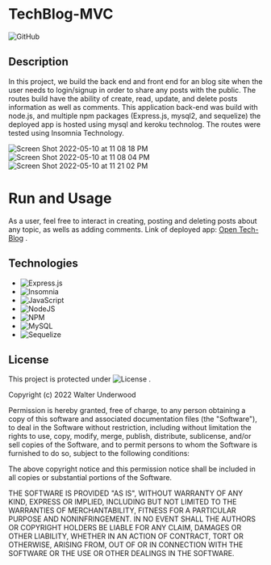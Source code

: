 # TechBlog-MVC


![GitHub](https://img.shields.io/badge/TechBlog-MVC-C71D23?style=for-the-badge&logo=github&logoColor=white)



## Description

In this project, we build the back end and front end for an blog site when the user needs to login/signup in order to share any posts with the public. The routes build have the ability of create, read, update, and delete posts information as well as comments. This application back-end was build with node.js, and multiple npm packages (Express.js, mysql2, and sequelize) the deployed app is hosted using mysql and keroku technolog. The routes were tested using Insomnia Technology. 

![Screen Shot 2022-05-10 at 11 08 18 PM](https://user-images.githubusercontent.com/99919050/167768549-4e0026c1-87af-452c-af92-2765e1ebe837.png)
![Screen Shot 2022-05-10 at 11 08 04 PM](https://user-images.githubusercontent.com/99919050/167768540-b92681f4-44b0-4d73-a31d-883c92ed0644.png)
![Screen Shot 2022-05-10 at 11 21 02 PM](https://user-images.githubusercontent.com/99919050/167768534-3aeae71d-be7c-4ab3-8494-8dcbe58dbd45.png)


# Run and Usage
As a user, feel free to interact in creating, posting and deleting posts about any topic, as wells as adding comments.
Link  of  deployed app: [Open Tech-Blog](https://glacial-peak-13098.herokuapp.com/) .

## Technologies

- ![Express.js](https://img.shields.io/badge/express.js-%23404d59.svg?style=for-the-badge&logo=express&logoColor=%2361DAFB)
- ![Insomnia](https://img.shields.io/badge/Insomnia-black?style=for-the-badge&logo=insomnia&logoColor=5849BE)
- ![JavaScript](https://img.shields.io/badge/javascript-%23323330.svg?style=for-the-badge&logo=javascript&logoColor=%23F7DF1E)
- ![NodeJS](https://img.shields.io/badge/node.js-6DA55F?style=for-the-badge&logo=node.js&logoColor=white)
- ![NPM](https://img.shields.io/badge/NPM-%23000000.svg?style=for-the-badge&logo=npm&logoColor=white)
- ![MySQL](https://img.shields.io/badge/mysql-%2300f.svg?style=for-the-badge&logo=mysql&logoColor=white)
- ![Sequelize](https://img.shields.io/badge/Sequelize-52B0E7?style=for-the-badge&logo=Sequelize&logoColor=white)


## License
 This project is protected under ![License](https://img.shields.io/badge/license-MIT-black?style=for-the-badge&logo=github&logoColor=white) . 

Copyright (c) 2022 Walter Underwood

Permission is hereby granted, free of charge, to any person obtaining a copy of this software and associated documentation files (the "Software"), to deal in the Software without restriction, including without limitation the rights to use, copy, modify, merge, publish, distribute, sublicense, and/or sell copies of the Software, and to permit persons to whom the Software is furnished to do so, subject to the following conditions:

The above copyright notice and this permission notice shall be included in all copies or substantial portions of the Software.

THE SOFTWARE IS PROVIDED "AS IS", WITHOUT WARRANTY OF ANY KIND, EXPRESS OR IMPLIED, INCLUDING BUT NOT LIMITED TO THE WARRANTIES OF MERCHANTABILITY, FITNESS FOR A PARTICULAR PURPOSE AND NONINFRINGEMENT. IN NO EVENT SHALL THE AUTHORS OR COPYRIGHT HOLDERS BE LIABLE FOR ANY CLAIM, DAMAGES OR OTHER LIABILITY, WHETHER IN AN ACTION OF CONTRACT, TORT OR OTHERWISE, ARISING FROM, OUT OF OR IN CONNECTION WITH THE SOFTWARE OR THE USE OR OTHER DEALINGS IN THE SOFTWARE.
